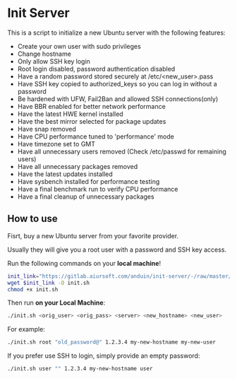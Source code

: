# Init Server

This is a script to initialize a new Ubuntu server with the following features:

* Create your own user with sudo privileges
* Change hostname
* Only allow SSH key login
* Root login disabled, password authentication disabled
* Have a random password stored securely at /etc/<new_user>.pass
* Have SSH key copied to authorized_keys so you can log in without a password
* Be hardened with UFW, Fail2Ban and allowed SSH connections(only)
* Have BBR enabled for better network performance
* Have the latest HWE kernel installed
* Have the best mirror selected for package updates
* Have snap removed
* Have CPU performance tuned to 'performance' mode
* Have timezone set to GMT
* Have all unnecessary users removed (Check /etc/passwd for remaining users)
* Have all unnecessary packages removed
* Have the latest updates installed
* Have sysbench installed for performance testing
* Have a final benchmark run to verify CPU performance
* Have a final cleanup of unnecessary packages

## How to use

Fisrt, buy a new Ubuntu server from your favorite provider.

Usually they will give you a root user with a password and SSH key access.

Run the following commands on your **local machine**!

```bash
init_link="https://gitlab.aiursoft.com/anduin/init-server/-/raw/master/init.sh?ref_type=heads"
wget $init_link -O init.sh
chmod +x init.sh
```

Then run **on your Local Machine**:

```bash
./init.sh <orig_user> <orig_pass> <server> <new_hostname> <new_user>
```

For example:

```bash
./init.sh root "old_password@" 1.2.3.4 my-new-hostname my-new-user
```

If you prefer use SSH to login, simply provide an empty password:

```bash
./init.sh user "" 1.2.3.4 my-new-hostname user
```
